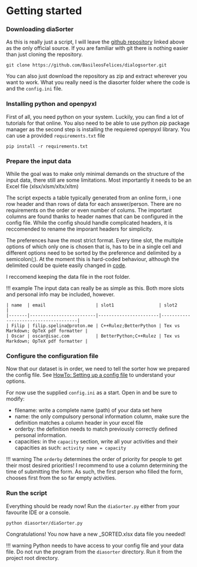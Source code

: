 # Getting started

### Downloading diaSorter

As this is really just a script, I will leave the [github repository](https://github.com/BasileosFelices/dialogsorter.git) linked above as the only official source.
If you are familiar with git there is nothing easier than just cloning the repository.

```shell
git clone https://github.com/BasileosFelices/dialogsorter.git
```

You can also just download the repository as zip and extract wherever you want to work. What you really need is the diasorter folder where the code is and the `config.ini` file.

### Installing python and openpyxl

First of all, you need python on your system. Luckily, you can find a lot of tutorials for that online. You also need to be able to use
python pip package manager as the second step is installing the requiered openpyxl library. You can use a provided `requirements.txt` file

```shell
pip install -r requirements.txt
```

### Prepare the input data

While the goal was to make only minimal demands on the structure of the input data, there still are some limitations. Most importantly it needs to be an Excel file (xlsx/xlsm/xltx/xltm)

The script expects a table typically generated from an online form, i one row header and than rows of data for each answer/person. There are no requirements on the order or even number of colums. The important columns are found thanks to header names that can be configured in the config file. While the config should handle complicated headers, it is reccomended to rename the imporant headers for simplicity.

The preferences have the most strict format. Every time slot, the multiple options of which only one is chosen that is, has to be in a single cell and different options need to be sorted by the preference and delimited by a semicolon(;). At the moment this is hard-coded behaviour, although the delimited could be quiete easily changed in [code](reference/Person.md). 

I reccomend keeping the data file in the root folder. 

!!! example
    The input data can really be as simple as this. Both more slots and personal info may be included, however.

    | name  | email                   | slot1                 | slot2                                |
    |-------|-------------------------|-----------------------|--------------------------------------|
    | Filip | filip.spelina@proton.me | C++Rulez;BetterPython | Tex vs Markdown; OpTeX pdf formatter |
    | Oscar | oscar@isac.com          | BetterPython;C++Rulez | Tex vs Markdown; OpTeX pdf formatter |

### Configure the configuration file

Now that our dataset is in order, we need to tell the sorter how we prepared the config file.
See [HowTo: Setting up a config file](setting-config.md) to understand your options.

For now use the supplied `config.ini` as a start. Open in and be sure to modify:
- filename: write a complete name (path) of your data set here
- name: the only compulsory personal information column, make sure the definition matches a column header in your excel file
- orderby: the definition needs to match previously correctly defined personal information.
- capacities: in the `capacity` section, write all your activities and their capacities as such: `activity name = capacity`

!!! warning
    The `orderby` determines the order of priority for people to get their most desired priorities! I recommend to use a column determining the time of submitting the form. As such, the first person who filled the form, chooses first from the so far empty activities.

### Run the script

Everything should be ready now! Run the `diaSorter.py` either from your favourite IDE or a console.

```shell
python diasorter/diaSorter.py
```

Congratulations! You now have a new _SORTED.xlsx data file you needed!

!!! warning
    Python needs to have access to your config file and your data file. Do not run the program from the `diasorter` directory. Run it from the project root directory.

